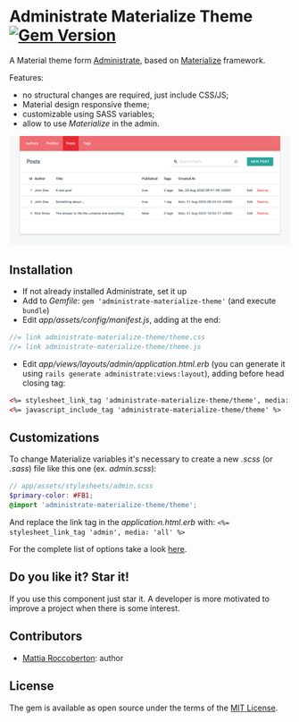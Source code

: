 # Administrate Materialize Theme [![Gem Version](https://badge.fury.io/rb/administrate-materialize-theme.svg)](https://badge.fury.io/rb/administrate-materialize-theme)
A Material theme form [Administrate](https://github.com/thoughtbot/administrate), based on [Materialize](https://materializecss.com) framework.

Features:
- no structural changes are required, just include CSS/JS;
- Material design responsive theme;
- customizable using SASS variables;
- allow to use *Materialize* in the admin.

![screenshot](screenshot.png)

## Installation
- If not already installed Administrate, set it up
- Add to *Gemfile*: `gem 'administrate-materialize-theme'` (and execute `bundle`)
- Edit *app/assets/config/manifest.js*, adding at the end:

```js
//= link administrate-materialize-theme/theme.css
//= link administrate-materialize-theme/theme.js
```

- Edit *app/views/layouts/admin/application.html.erb* (you can generate it using `rails generate administrate:views:layout`), adding before head closing tag:

```html
<%= stylesheet_link_tag 'administrate-materialize-theme/theme', media: 'all' %>
<%= javascript_include_tag 'administrate-materialize-theme/theme' %>
```

## Customizations
To change Materialize variables it's necessary to create a new *.scss* (or *.sass*) file like this one (ex. *admin.scss*):

```scss
// app/assets/stylesheets/admin.scss
$primary-color: #FB1;
@import 'administrate-materialize-theme/theme';
```

And replace the link tag in the *application.html.erb* with: `<%= stylesheet_link_tag 'admin', media: 'all' %>`

For the complete list of options take a look [here](app/assets/stylesheets/administrate-materialize-theme/components/_variables.scss).

## Do you like it? Star it!
If you use this component just star it. A developer is more motivated to improve a project when there
 is some interest.

## Contributors
- [Mattia Roccoberton](https://blocknot.es/): author

## License
The gem is available as open source under the terms of the [MIT License](https://opensource.org/licenses/MIT).
